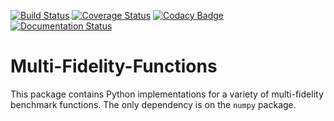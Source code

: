 [![Build Status](https://travis-ci.org/sjvrijn/multi-fidelity-functions.svg?branch=master)](https://travis-ci.org/sjvrijn/multi-fidelity-functions)
[![Coverage Status](https://coveralls.io/repos/github/sjvrijn/multi-fidelity-functions/badge.svg?branch=master)](https://coveralls.io/github/sjvrijn/multi-fidelity-functions?branch=master)
[![Codacy Badge](https://api.codacy.com/project/badge/Grade/54144e7d406b4558a14996b06a89adf8)](https://www.codacy.com/manual/sjvrijn/multi-fidelity-functions?utm_source=github.com&amp;utm_medium=referral&amp;utm_content=sjvrijn/multi-fidelity-functions&amp;utm_campaign=Badge_Grade)
[![Documentation Status](https://readthedocs.org/projects/multi-fidelity-functions/badge/?version=latest)](https://multi-fidelity-functions.readthedocs.io/en/latest/?badge=latest)

# Multi-Fidelity-Functions

This package contains Python implementations for a variety of multi-fidelity benchmark functions. The only dependency is on the `numpy` package.
